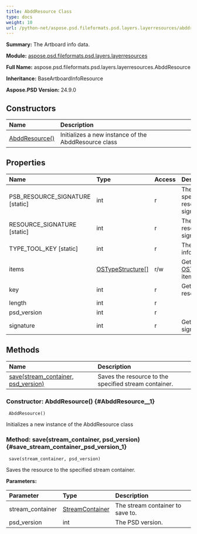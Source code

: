 ```yaml
---
title: AbddResource Class
type: docs
weight: 10
url: /python-net/aspose.psd.fileformats.psd.layers.layerresources/abddresource/
---
```


**Summary:** The Artboard info data.

**Module:** [aspose.psd.fileformats.psd.layers.layerresources](/psd/python-net/aspose.psd.fileformats.psd.layers.layerresources/)

**Full Name:** aspose.psd.fileformats.psd.layers.layerresources.AbddResource

**Inheritance:** BaseArtboardInfoResource

**Aspose.PSD Version:** 24.9.0

## **Constructors**
| **Name** | **Description** |
| :- | :- |
| [AbddResource()](#AbddResource__1) | Initializes a new instance of the AbddResource class |
## **Properties**
| **Name** | **Type** | **Access** | **Description** |
| :- | :- | :- | :- |
| PSB_RESOURCE_SIGNATURE [static] | int | r | The PSB-specific resource signature. |
| RESOURCE_SIGNATURE [static] | int | r | The common resource signature. |
| TYPE_TOOL_KEY [static] | int | r | The type tool info key. |
| items | [OSTypeStructure[]](/psd/python-net/aspose.psd.fileformats.psd.layers.layerresources/ostypestructure) | r/w | Gets or sets the [OSTypeStructure](/psd/python-net/aspose.psd.fileformats.psd.layers.layerresources/ostypestructure/) items. |
| key | int | r | Gets the layer resource key. |
| length | int | r | <inheritdoc /> |
| psd_version | int | r | <inheritdoc /> |
| signature | int | r | Gets the signature. |
## **Methods**
| **Name** | **Description** |
| :- | :- |
| [save(stream_container, psd_version)](#save_stream_container_psd_version_1) | Saves the resource to the specified stream container. |


### Constructor: AbddResource() {#AbddResource__1}


```
 AbddResource() 
```

Initializes a new instance of the AbddResource class

### Method: save(stream_container, psd_version) {#save_stream_container_psd_version_1}


```
 save(stream_container, psd_version) 
```

Saves the resource to the specified stream container.

**Parameters:**

| Parameter | Type | Description |
| :- | :- | :- |
| stream_container | [StreamContainer](/psd/python-net/aspose.psd/streamcontainer) | The stream container to save to. |
| psd_version | int | The PSD version. |

